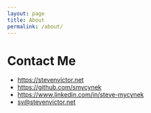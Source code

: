```yaml
---
layout: page
title: About
permalink: /about/
---
```


# Contact Me

* <https://stevenvictor.net>
* <https://github.com/smycynek>
* <https://www.linkedin.com/in/steve-mycynek>
* <sv@stevenvictor.net>
